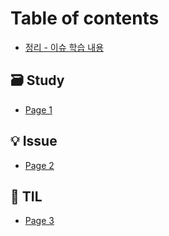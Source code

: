 # Table of contents

* [정리 - 이슈 학습 내용](README.md)

## 🗃 Study

* [Page 1](study/page-1.md)

## 💡 Issue

* [Page 2](issue/page-2.md)

## 📖 TIL

* [Page 3](til/page-3.md)
